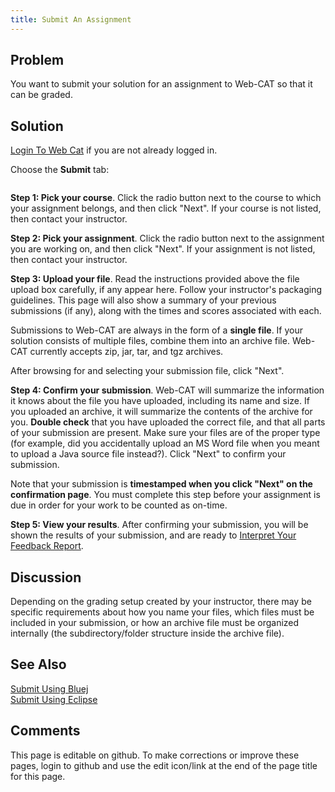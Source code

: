 ```yaml
---
title: Submit An Assignment
---
```

## Problem 

You want to submit your solution for an assignment to Web-CAT so that it can be graded.

## Solution 

[Login To Web Cat](LoginToWebCat.html) if you are not already logged in.

Choose the **Submit** tab:

<img href="img/submit-tab.png"/>

**Step 1: Pick your course**.  Click the radio button next  to the course to which your assignment belongs, and then click "Next".
If your course is not listed, then contact your instructor.

**Step 2: Pick your assignment**.  Click the radio button next to the assignment you are working on, and then click "Next".  If your assignment is not listed, then contact your instructor.

**Step 3: Upload your file**.  Read the instructions provided above the file upload box carefully, if any appear here.  Follow your instructor's packaging guidelines.  This page will also show a summary of your previous submissions (if any), along with the times and scores associated with each.

Submissions to Web-CAT are always in the form of a **single file**.  If your solution consists of multiple files,  combine them into an archive file.  Web-CAT currently accepts zip, jar, tar, and tgz archives.

After browsing for and selecting your submission file, click "Next".

**Step 4: Confirm your submission**.  Web-CAT will summarize the information it knows about the file you have uploaded, including its name and size.  If you uploaded an archive, it will summarize the contents of the archive for you.  **Double check** that you have uploaded the correct file, and that all parts of your submission are present.  Make sure your files are of the proper type (for example, did you accidentally upload an MS Word file when you meant to upload a Java source file instead?).  Click "Next" to confirm your submission.

Note that your submission is **timestamped when you click "Next" on the confirmation page**.  You must complete this step before your assignment is due in order for your work to be counted as on-time.

**Step 5: View your results**.  After confirming your submission, you will be shown the results of your submission, and are ready to [Interpret Your Feedback Report](InterpretYourFeedbackReport.html).

## Discussion 

Depending on the grading setup created by your instructor, there may be specific requirements about how you name your files, which files must be included in your submission, or how an archive file must be organized internally (the subdirectory/folder structure inside the archive file).

## See Also 

[Submit Using Bluej](SubmitUsingBluej.html) <br/>
[Submit Using Eclipse](SubmitUsingEclipse.html)

## Comments 

This page is editable on github. To make corrections or improve these
pages, login to github and use the edit icon/link at the end of the
page title for this page.
